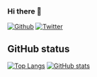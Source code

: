 ### Hi there 👋

[![Github](https://img.shields.io/github/followers/saasan?label=Follow&style=social)](https://github.com/saasan)
[![Twitter](https://img.shields.io/twitter/follow/saasan)](https://twitter.com/saasan)

## GitHub status

[![Top Langs](https://github-readme-stats.vercel.app/api/top-langs/?username=saasan)](https://github.com/anuraghazra/github-readme-stats)
[![GitHub stats](https://github-readme-stats.vercel.app/api?username=saasan&show_icons=true&line_height=40)](https://github.com/anuraghazra/github-readme-stats)
